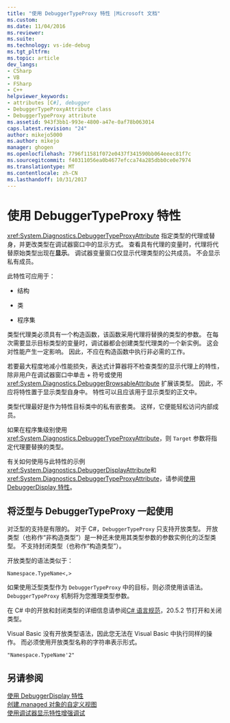 ```yaml
---
title: "使用 DebuggerTypeProxy 特性 |Microsoft 文档"
ms.custom: 
ms.date: 11/04/2016
ms.reviewer: 
ms.suite: 
ms.technology: vs-ide-debug
ms.tgt_pltfrm: 
ms.topic: article
dev_langs:
- CSharp
- VB
- FSharp
- C++
helpviewer_keywords:
- attributes [C#], debugger
- DebuggerTypeProxyAttribute class
- DebuggerTypeProxy attribute
ms.assetid: 943f3bb1-993e-4800-a47e-0af78b063014
caps.latest.revision: "24"
author: mikejo5000
ms.author: mikejo
manager: ghogen
ms.openlocfilehash: 7796f11581f072e0437f341590bb064eeec81f7c
ms.sourcegitcommit: f40311056ea0b4677efcca74a285dbb0ce0e7974
ms.translationtype: MT
ms.contentlocale: zh-CN
ms.lasthandoff: 10/31/2017
---
```

# <a name="using-debuggertypeproxy-attribute"></a>使用 DebuggerTypeProxy 特性
<xref:System.Diagnostics.DebuggerTypeProxyAttribute> 指定类型的代理或替身，并更改类型在调试器窗口中的显示方式。 查看具有代理的变量时，代理将代替原始类型出现在**显示**。 调试器变量窗口仅显示代理类型的公共成员。 不会显示私有成员。  
  
 此特性可应用于：  
  
-   结构  
  
-   类  
  
-   程序集  
  
 类型代理类必须具有一个构造函数，该函数采用代理将替换的类型的参数。 在每次需要显示目标类型的变量时，调试器都会创建类型代理类的一个新实例。 这会对性能产生一定影响。 因此，不应在构造函数中执行非必需的工作。  
  
 若要最大程度地减小性能损失，表达式计算器将不检查类型的显示代理上的特性，除非用户在调试器窗口中单击 + 符号或使用 <xref:System.Diagnostics.DebuggerBrowsableAttribute> 扩展该类型。 因此，不应将特性置于显示类型自身中。 特性可以且应该用于显示类型的正文中。  
  
 类型代理最好是作为特性目标类中的私有嵌套类。 这样，它便能轻松访问内部成员。  
  
 如果在程序集级别使用 <xref:System.Diagnostics.DebuggerTypeProxyAttribute>，则 `Target` 参数将指定代理要替换的类型。  
  
 有关如何使用与此特性的示例<xref:System.Diagnostics.DebuggerDisplayAttribute>和<xref:System.Diagnostics.DebuggerTypeProxyAttribute>，请参阅[使用 DebuggerDisplay 特性](../debugger/using-the-debuggerdisplay-attribute.md)。  
  
## <a name="using-generics-with-debuggertypeproxy"></a>将泛型与 DebuggerTypeProxy 一起使用  
 对泛型的支持是有限的。 对于 C#，`DebuggerTypeProxy` 只支持开放类型。 开放类型（也称作“非构造类型”）是一种还未使用其类型参数的参数实例化的泛型类型。 不支持封闭类型（也称作“构造类型”）。  
  
 开放类型的语法类似于：  
  
 `Namespace.TypeName<,>`  
  
 如果使用泛型类型作为 `DebuggerTypeProxy` 中的目标，则必须使用该语法。 `DebuggerTypeProxy` 机制将为您推理类型参数。  
  
 在 C# 中的开放和封闭类型的详细信息请参阅[C# 语言规范](/dotnet/csharp/language-reference/language-specification)，20.5.2 节打开和关闭类型。  
  
 Visual Basic 没有开放类型语法，因此您无法在 Visual Basic 中执行同样的操作。 而必须使用开放类型名称的字符串表示形式。  
  
 `"Namespace.TypeName'2"`  
  
## <a name="see-also"></a>另请参阅  
 [使用 DebuggerDisplay 特性](../debugger/using-the-debuggerdisplay-attribute.md)   
 [创建.managed 对象的自定义视图](../debugger/create-custom-views-of-dot-managed-objects.md)   
 [使用调试器显示特性增强调试](/dotnet/framework/debug-trace-profile/enhancing-debugging-with-the-debugger-display-attributes)
